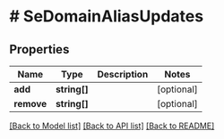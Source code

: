 # # SeDomainAliasUpdates

## Properties

Name | Type | Description | Notes
------------ | ------------- | ------------- | -------------
**add** | **string[]** |  | [optional]
**remove** | **string[]** |  | [optional]

[[Back to Model list]](../../README.md#models) [[Back to API list]](../../README.md#endpoints) [[Back to README]](../../README.md)

